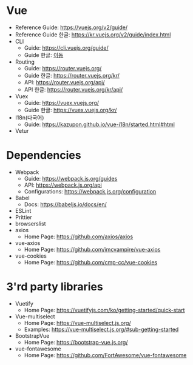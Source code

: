 # Vue

- Reference Guide: <https://vuejs.org/v2/guide/>
- Reference Guide 한글: <https://kr.vuejs.org/v2/guide/index.html>
- CLI
  - Guide: <https://cli.vuejs.org/guide/>
  - Guide 한글: [이동](./02.Vue_CLI.md)
- Routing
  - Guide: <https://router.vuejs.org/>
  - Guide 한글: <https://router.vuejs.org/kr/>
  - API: <https://router.vuejs.org/api/>
  - API 한글: <https://router.vuejs.org/kr/api/>
- Vuex
  - Guide: <https://vuex.vuejs.org/>
  - Guide 한글: <https://vuex.vuejs.org/kr/>
- I18n(다국어)
  - Guide: <https://kazupon.github.io/vue-i18n/started.html#html>
- Vetur

# Dependencies

- Webpack
  - Guide: <https://webpack.js.org/guides>
  - API: <https://webpack.js.org/api>
  - Configurations: <https://webpack.js.org/configuration>
- Babel
  - Docs: <https://babeljs.io/docs/en/>
- ESLint
- Prittier
- browserslist
- axios
  - Home Page: <https://github.com/axios/axios>
- vue-axios
  - Home Page: <https://github.com/imcvampire/vue-axios>
- vue-cookies
  - Home Page: <https://github.com/cmp-cc/vue-cookies>

# 3'rd party libraries

- Vuetify
  - Home Page: <https://vuetifyjs.com/ko/getting-started/quick-start>
- Vue-multiselect
  - Home Page: <https://vue-multiselect.js.org/>
  - Examples: <https://vue-multiselect.js.org/#sub-getting-started>
- BootstrapVue
  - Home Page: <https://bootstrap-vue.js.org/>
- vue-fontawesome
  - Home Page: <https://github.com/FortAwesome/vue-fontawesome>
